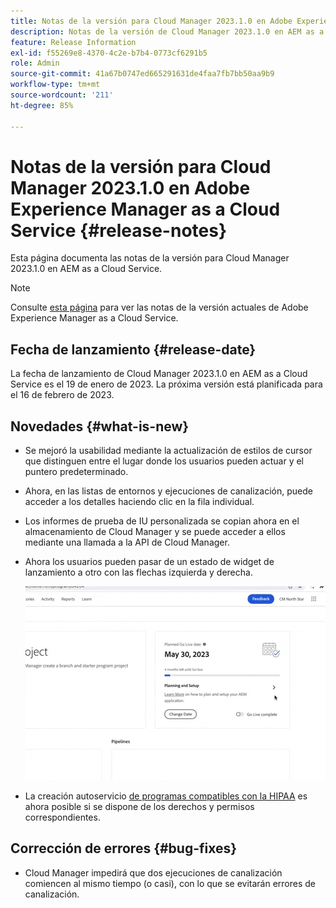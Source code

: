 ```yaml
---
title: Notas de la versión para Cloud Manager 2023.1.0 en Adobe Experience Manager as a Cloud Service
description: Notas de la versión de Cloud Manager 2023.1.0 en AEM as a Cloud Service.
feature: Release Information
exl-id: f55269e8-4370-4c2e-b7b4-0773cf6291b5
role: Admin
source-git-commit: 41a67b0747ed665291631de4faa7fb7bb50aa9b9
workflow-type: tm+mt
source-wordcount: '211'
ht-degree: 85%

---
```


# Notas de la versión para Cloud Manager 2023.1.0 en Adobe Experience Manager as a Cloud Service {#release-notes}

Esta página documenta las notas de la versión para Cloud Manager 2023.1.0 en AEM as a Cloud Service.

>[!NOTE]
>
>Consulte [esta página](/help/release-notes/release-notes-cloud/release-notes-current.md) para ver las notas de la versión actuales de Adobe Experience Manager as a Cloud Service.

## Fecha de lanzamiento {#release-date}

La fecha de lanzamiento de Cloud Manager 2023.1.0 en AEM as a Cloud Service es el 19 de enero de 2023. La próxima versión está planificada para el 16 de febrero de 2023.

## Novedades {#what-is-new}

* Se mejoró la usabilidad mediante la actualización de estilos de cursor que distinguen entre el lugar donde los usuarios pueden actuar y el puntero predeterminado.

* Ahora, en las listas de entornos y ejecuciones de canalización, puede acceder a los detalles haciendo clic en la fila individual.

* Los informes de prueba de IU personalizada se copian ahora en el almacenamiento de Cloud Manager y se puede acceder a ellos mediante una llamada a la API de Cloud Manager.

* Ahora los usuarios pueden pasar de un estado de widget de lanzamiento a otro con las flechas izquierda y derecha.

  ![Transiciones de utilidades de lanzamiento](/help/implementing/cloud-manager/release-notes/assets/go-live-transitions.gif)

* La creación autoservicio [de programas compatibles con la HIPAA](/help/implementing/cloud-manager/getting-access-to-aem-in-cloud/creating-production-programs.md) es ahora posible si se dispone de los derechos y permisos correspondientes.

## Corrección de errores {#bug-fixes}

* Cloud Manager impedirá que dos ejecuciones de canalización comiencen al mismo tiempo (o casi), con lo que se evitarán errores de canalización.
